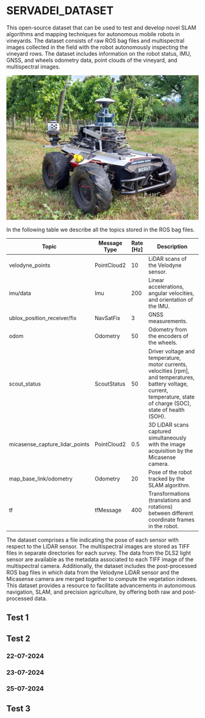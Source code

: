 # SERVADEI_DATASET

This open-source dataset that can be used to test and develop novel SLAM algorithms and mapping techniques for autonomous mobile robots in vineyards. The dataset consists of raw ROS bag files and multispectral images collected in the field with the robot autonomously inspecting the vineyard rows. The dataset includes information on the robot status, IMU, GNSS, and wheels odometry data, point clouds of the vineyard, and multispectral images.

![](friulbot.jpg)

In the following table we describe all the topics stored in the ROS bag files. 

| Topic                                | Message Type | Rate [Hz] | Description                                                                                                                                                  |
|--------------------------------------|--------------|-----------|--------------------------------------------------------------------------------------------------------------------------------------------------------------|
| velodyne\_points                     | PointCloud2  | 10        | LiDAR scans of the Velodyne sensor.                                                                                                                           |
| imu/data                             | Imu          | 200       | Linear accelerations, angular velocities, and orientation of the IMU.                                                                                         |
| ublox\_position\_receiver/fix         | NavSatFix    | 3         | GNSS measurements.                                                                                                                                            |
| odom                                 | Odometry     | 50        | Odometry from the encoders of the wheels.                                                                                                                     |
| scout\_status                        | ScoutStatus  | 50        | Driver voltage and temperature, motor currents, velocities [rpm], and temperatures, battery voltage, current, temperature, state of charge (SOC), state of health (SOH). |
| micasense\_capture\_lidar\_points     | PointCloud2  | 0.5       | 3D LiDAR scans captured simultaneously with the image acquisition by the Micasense camera.                                                                    |
| map\_base\_link/odometry             | Odometry     | 20        | Pose of the robot tracked by the SLAM algorithm.                                                                                                              |
| tf                                   | tfMessage    | 400       | Transformations (translations and rotations) between different coordinate frames in the robot.                                                                |


The dataset comprises a file indicating the pose of each sensor with respect to the LiDAR sensor. The multispectral images are stored as TIFF files in separate directories for each survey. The data from the DLS2 light sensor are available as the metadata associated to each TIFF image of the multispectral camera. Additionally, the dataset includes the post-processed ROS bag files in which data from the Velodyne LiDAR sensor and the Micasense camera are merged together to compute the vegetation indexes. This dataset provides a resource to facilitate advancements in autonomous navigation, SLAM, and precision agriculture, by offering both raw and post-processed data.

## Test 1

## Test 2 

### 22-07-2024

### 23-07-2024

### 25-07-2024

## Test 3


